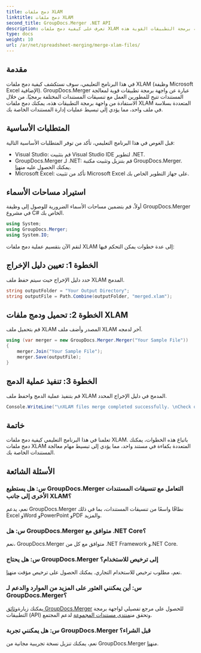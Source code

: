 ```yaml
---
title: دمج ملفات XLAM
linktitle: دمج ملفات XLAM
second_title: GroupDocs.Merger .NET API
description: تعرف على كيفية دمج ملفات XLAM دون عناء. قم بتبسيط مهام إدارة المستندات الخاصة بك باستخدام واجهة برمجة التطبيقات القوية هذه.
type: docs
weight: 10
url: /ar/net/spreadsheet-merging/merge-xlam-files/
---
```

## مقدمة

في هذا البرنامج التعليمي، سوف نستكشف كيفية دمج ملفات XLAM (وظيفة Microsoft Excel الإضافية). GroupDocs.Merger عبارة عن واجهة برمجة تطبيقات قوية لمعالجة المستندات تتيح للمطورين العمل مع تنسيقات المستندات المختلفة برمجيًا. من خلال الاستفادة من واجهة برمجة التطبيقات هذه، يمكنك دمج ملفات XLAM المتعددة بسلاسة في ملف واحد، مما يؤدي إلى تبسيط عمليات إدارة المستندات الخاصة بك.

## المتطلبات الأساسية

قبل الغوص في هذا البرنامج التعليمي، تأكد من توفر المتطلبات الأساسية التالية:

- Visual Studio: قم بتثبيت Visual Studio IDE لتطوير .NET.
-  GroupDocs.Merger لـ .NET: قم بتنزيل وتثبيت مكتبة GroupDocs.Merger. يمكنك الحصول عليه من[هنا](https://releases.groupdocs.com/merger/net/).
- Microsoft Excel: تأكد من تثبيت Microsoft Excel على جهاز التطوير الخاص بك.

## استيراد مساحات الأسماء

أولاً، قم بتضمين مساحات الأسماء الضرورية للوصول إلى وظيفة GroupDocs.Merger في مشروع C# الخاص بك.

```csharp
using System; 
using GroupDocs.Merger;
using System.IO;
```

لنقم الآن بتقسيم عملية دمج ملفات XLAM إلى عدة خطوات يمكن التحكم فيها:

## الخطوة 1: تعيين دليل الإخراج

حدد دليل الإخراج حيث سيتم حفظ ملف XLAM المدمج.

```csharp
string outputFolder = "Your Output Directory";
string outputFile = Path.Combine(outputFolder, "merged.xlam");
```

## الخطوة 2: تحميل ودمج ملفات XLAM

قم بتحميل ملف XLAM المصدر وأضف ملف XLAM آخر لدمجه.

```csharp
using (var merger = new GroupDocs.Merger.Merger("Your Sample File"))
{
    merger.Join("Your Sample File");
    merger.Save(outputFile);
}
```

## الخطوة 3: تنفيذ عملية الدمج

قم بتنفيذ عملية الدمج واحفظ ملف XLAM المدمج في دليل الإخراج المحدد.

```csharp
Console.WriteLine("\nXLAM files merge completed successfully. \nCheck output in {0}", outputFolder);
```

## خاتمة

تعلمنا في هذا البرنامج التعليمي كيفية دمج ملفات XLAM. باتباع هذه الخطوات، يمكنك دمج ملفات XLAM المتعددة بكفاءة في مستند واحد، مما يؤدي إلى تبسيط مهام معالجة المستندات الخاصة بك.

## الأسئلة الشائعة

### س: هل يستطيع GroupDocs.Merger التعامل مع تنسيقات المستندات الأخرى إلى جانب XLAM؟

نعم، يدعم GroupDocs.Merger نطاقًا واسعًا من تنسيقات المستندات، بما في ذلك Excel وWord وPowerPoint وPDF والمزيد.

### س: هل GroupDocs.Merger متوافق مع .NET Core؟

نعم، GroupDocs.Merger متوافق مع كل من .NET Framework و.NET Core.

### س: هل يحتاج GroupDocs.Merger إلى ترخيص للاستخدام؟

نعم، مطلوب ترخيص للاستخدام التجاري. يمكنك الحصول على ترخيص مؤقت من[هنا](https://purchase.groupdocs.com/temporary-license/).

### س: أين يمكنني العثور على المزيد من الموارد والدعم لـ GroupDocs.Merger؟

 يمكنك زيارة[وثائق GroupDocs.Merger](https://reference.groupdocs.com/merger/net/) للحصول على مرجع تفصيلي لواجهة برمجة التطبيقات (API) وتحقق من[منتدى مستندات المجموعة](https://forum.groupdocs.com/c/merger/32) لدعم المجتمع.

### س: هل يمكنني تجربة GroupDocs.Merger قبل الشراء؟

 نعم، يمكنك تنزيل نسخة تجريبية مجانية من GroupDocs.Merger من[هنا](https://releases.groupdocs.com/).